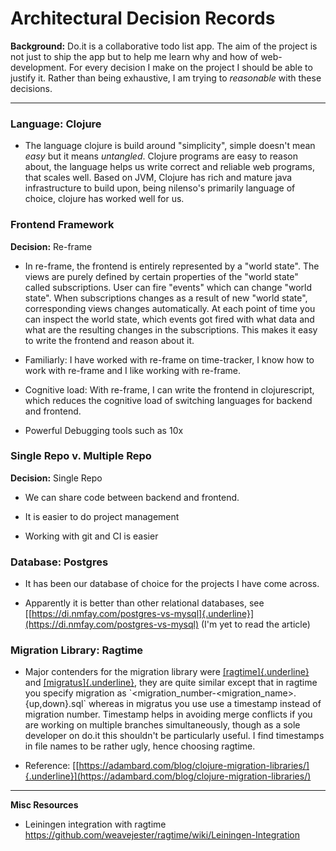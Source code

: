 # Architectural Decision Records

**Background:** Do.it is a collaborative todo list app. The aim of the
project is not just to ship the app but to help me learn why and how of
web-development. For every decision I make on the project I should be
able to justify it. Rather than being exhaustive, I am trying to
*reasonable* with these decisions.

---

### **Language**: Clojure

-   The language clojure is build around "simplicity", simple doesn't
     mean *easy* but it means *untangled*. Clojure programs are easy to
     reason about, the language helps us write correct and reliable web
     programs, that scales well. Based on JVM, Clojure has rich and
     mature java infrastructure to build upon, being nilenso's
     primarily language of choice, clojure has worked well for us.

### **Frontend Framework**

**Decision:** Re-frame

-   In re-frame, the frontend is entirely represented by a "world
     state". The views are purely defined by certain properties of the
     "world state" called subscriptions. User can fire "events" which
     can change "world state". When subscriptions changes as a result
     of new "world state", corresponding views changes automatically.
     At each point of time you can inspect the world state, which
     events got fired with what data and what are the resulting changes
     in the subscriptions. This makes it easy to write the frontend and
     reason about it.

-   Familiarly: I have worked with re-frame on time-tracker, I know how
     to work with re-frame and I like working with re-frame.

-   Cognitive load: With re-frame, I can write the frontend in
     clojurescript, which reduces the cognitive load of switching
     languages for backend and frontend.

-   Powerful Debugging tools such as 10x

### **Single Repo v. Multiple Repo**

**Decision:** Single Repo

-   We can share code between backend and frontend.

-   It is easier to do project management

-   Working with git and CI is easier

### **Database:** Postgres

-   It has been our database of choice for the projects I have come
    across.

-   Apparently it is better than other relational databases, see
     [[https://di.nmfay.com/postgres-vs-mysql]{.underline}](https://di.nmfay.com/postgres-vs-mysql)
     (I'm yet to read the article)

### **Migration Library:** Ragtime

-   Major contenders for the migration library were
     [[ragtime]{.underline}](https://github.com/weavejester/ragtime)
     and [[migratus]{.underline}](https://github.com/yogthos/migratus),
     they are quite similar except that in ragtime you specify
     migration as
     \`\<migration\_number\-\<migration\_name\>.{up,down}.sql\`
     whereas in migratus you use use a timestamp instead of migration
     number. Timestamp helps in avoiding merge conflicts if you are
     working on multiple branches simultaneously, though as a sole
     developer on do.it this shouldn't be particularly useful. I find
     timestamps in file names to be rather ugly, hence choosing
     ragtime.

-   Reference:
     [[https://adambard.com/blog/clojure-migration-libraries/]{.underline}](https://adambard.com/blog/clojure-migration-libraries/)

---

**Misc Resources**

-   Leiningen integration with ragtime
     https://github.com/weavejester/ragtime/wiki/Leiningen-Integration
